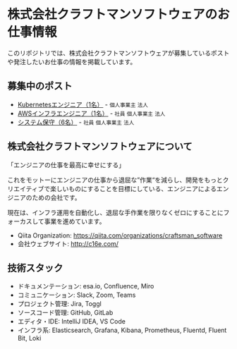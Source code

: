# 株式会社クラフトマンソフトウェアのお仕事情報

このリポジトリでは、株式会社クラフトマンソフトウェアが募集しているポストや発注したいお仕事の情報を掲載しています。

## 募集中のポスト

* [Kubernetesエンジニア（1名）](./posts/kubernetes.md) - `個人事業主` `法人`
* [AWSインフラエンジニア（1名）](./posts/aws.md) - `社員` `個人事業主` `法人`
* [システム保守（6名）](./posts/system-maintainer.md) - `社員` `個人事業主` `法人`

## 株式会社クラフトマンソフトウェアについて

「エンジニアの仕事を最高に幸せにする」

これをモットーにエンジニアの仕事から退屈な”作業“を減らし、開発をもっとクリエイティブで楽しいものにすることを目標にしている、エンジニアによるエンジニアのための会社です。

現在は、インフラ運用を自動化し、退屈な手作業を限りなくゼロにすることにフォーカスして事業を進めています。

* Qiita Organization: https://qiita.com/organizations/craftsman_software
* 会社ウェブサイト: http://c16e.com/

## 技術スタック

* ドキュメンテーション: esa.io, Confluence, Miro
* コミュニケーション: Slack, Zoom, Teams
* プロジェクト管理: Jira, Toggl
* ソースコード管理: GitHub, GitLab
* エディタ・IDE: IntelliJ IDEA, VS Code
* インフラ系: Elasticsearch, Grafana, Kibana, Prometheus, Fluentd, Fluent Bit, Loki
